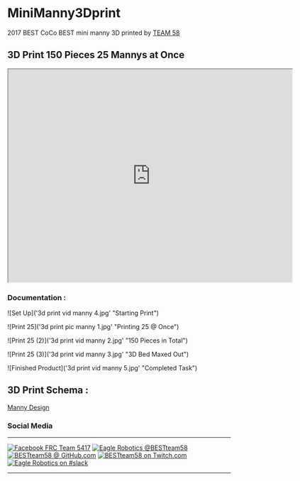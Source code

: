 # MiniManny3Dprint
2017 BEST CoCo BEST mini manny 3D printed by [TEAM 58](https://bestteam58.github.io/)

## 3D Print 150 Pieces 25 Mannys at Once

<iframe src="https://drive.google.com/file/d/0B4KqI-GV8SeZMkI0NWd6ZkxieG8/preview" width="640" height="480"></iframe>

### Documentation : 

![Set Up]('3d print vid manny 4.jpg' "Starting Print")

![Print 25]('3d print pic manny 1.jpg' "Printing 25 @ Once")

![Print 25 (2)]('3d print vid manny 2.jpg' "150 Pieces in Total")

![Print 25 (3)]('3d print vid manny 3.jpg' "3D Bed Maxed Out")

![Finished Product]('3d print vid manny 5.jpg' "Completed Task")

## 3D Print Schema : 

[Manny Design](https://github.com/BESTTeam58/MiniManny3Dprint/raw/master/tiny_manny-20171023T151054Z-001.zip)

### Social Media
---
[![Facebook FRC Team 5417](https://raw.githubusercontent.com/BESTTeam58/BESTTeam58.github.io/master/src/img/120/facebook.png "Facebook FRC Team 5417")](fbook)
[![Eagle Robotics @BESTteam58](https://raw.githubusercontent.com/BESTTeam58/BESTTeam58.github.io/master/src/img/120/twitter.png "Eagle Robotics @BESTteam58")](twitter)
[![BESTteam58 @ GitHub.com](https://raw.githubusercontent.com/BESTTeam58/BESTTeam58.github.io/master/src/img/120/github.png "GitHub : @BESTteam58")](github-redirect)
[![BESTteam58 on Twitch.com](https://raw.githubusercontent.com/BESTTeam58/BESTTeam58.github.io/master/src/img/120/twitch.png "Twitch : @BESTteam58")](twitch)
[![Eagle Robotics on #slack](https://raw.githubusercontent.com/BESTTeam58/BESTTeam58.github.io/master/src/img/120/slack.png "#slack : Eagle.Robotics.slack")](slack) 

---
